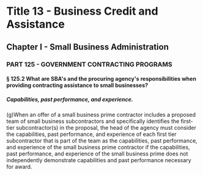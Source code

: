 
# Title 13 - Business Credit and Assistance
## Chapter I - Small Business Administration
### PART 125 - GOVERNMENT CONTRACTING PROGRAMS
#### § 125.2 What are SBA's and the procuring agency's responsibilities when providing contracting assistance to small businesses?
##### Capabilities, past performance, and experience.

(g)When an offer of a small business prime contractor includes a proposed team of small business subcontractors and specifically identifies the first-tier subcontractor(s) in the proposal, the head of the agency must consider the capabilities, past performance, and experience of each first tier subcontractor that is part of the team as the capabilities, past performance, and experience of the small business prime contractor if the capabilities, past performance, and experience of the small business prime does not independently demonstrate capabilities and past performance necessary for award.
